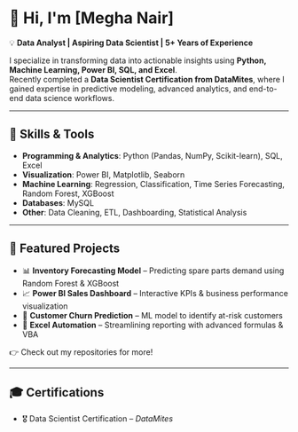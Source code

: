 # 👋 Hi, I'm [Megha Nair]  

💡 **Data Analyst | Aspiring Data Scientist | 5+ Years of Experience**  

I specialize in transforming data into actionable insights using **Python, Machine Learning, Power BI, SQL, and Excel**.  
Recently completed a **Data Scientist Certification from DataMites**, where I gained expertise in predictive modeling, advanced analytics, and end-to-end data science workflows.  

---

## 🔧 Skills & Tools  
- **Programming & Analytics**: Python (Pandas, NumPy, Scikit-learn), SQL, Excel  
- **Visualization**: Power BI, Matplotlib, Seaborn  
- **Machine Learning**: Regression, Classification, Time Series Forecasting, Random Forest, XGBoost  
- **Databases**: MySQL  
- **Other**: Data Cleaning, ETL, Dashboarding, Statistical Analysis  

---

## 📂 Featured Projects  
- 📊 **Inventory Forecasting Model** – Predicting spare parts demand using Random Forest & XGBoost  
- 📈 **Power BI Sales Dashboard** – Interactive KPIs & business performance visualization  
- 🤖 **Customer Churn Prediction** – ML model to identify at-risk customers  
- 🧮 **Excel Automation** – Streamlining reporting with advanced formulas & VBA  

👉 Check out my repositories for more!  

---

## 🎓 Certifications  
- 🎖️ Data Scientist Certification – *DataMites*  

